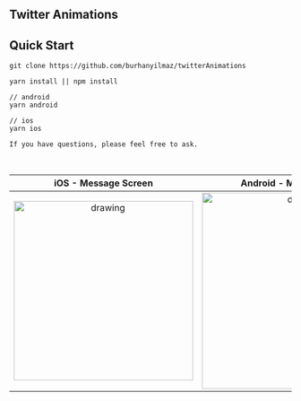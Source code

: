 ##  Twitter Animations


## Quick Start
```
git clone https://github.com/burhanyilmaz/twitterAnimations

yarn install || npm install

// android
yarn android

// ios
yarn ios

If you have questions, please feel free to ask.
```
<br/>

iOS - Message Screen          | Android  - Message Screen
:-------------------------:|:-------------------------:
<img src="mdResources/twitter-message-ios.gif" alt="drawing" width="320"/>  |  <img src="mdResources/twitter-message.gif" alt="drawing" width="350"/>

